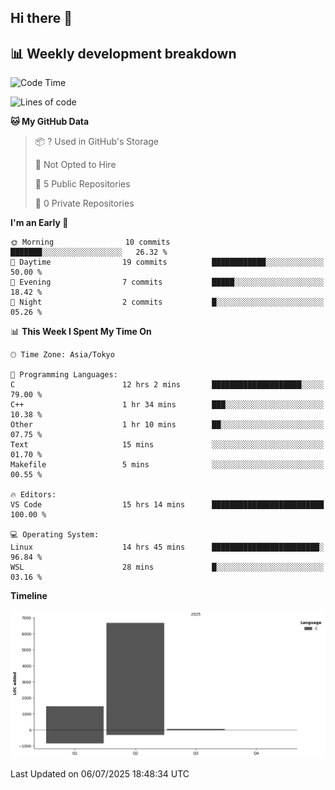 ## Hi there 👋

<!--
**mandakore/mandakore** is a ✨ _special_ ✨ repository because its `README.md` (this file) appears on your GitHub profile.

Here are some ideas to get you started:

- 🔭 I’m currently working on ...
- 🌱 I’m currently learning ...
- 👯 I’m looking to collaborate on ...
- 🤔 I’m looking for help with ...
- 💬 Ask me about ...
- 📫 How to reach me: ...
- 😄 Pronouns: ...
- ⚡ Fun fact: ...
-->

## 📊 Weekly development breakdown

<!--START_SECTION:waka-->
![Code Time](http://img.shields.io/badge/Code%20Time-73%20hrs%2019%20mins-blue)

![Lines of code](https://img.shields.io/badge/From%20Hello%20World%20I%27ve%20Written-8.2%20thousand%20lines%20of%20code-blue)

**🐱 My GitHub Data** 

> 📦 ? Used in GitHub's Storage 
 > 
> 🚫 Not Opted to Hire
 > 
> 📜 5 Public Repositories 
 > 
> 🔑 0 Private Repositories 
 > 
**I'm an Early 🐤** 

```text
🌞 Morning                10 commits          ███████░░░░░░░░░░░░░░░░░░   26.32 % 
🌆 Daytime                19 commits          ████████████░░░░░░░░░░░░░   50.00 % 
🌃 Evening                7 commits           █████░░░░░░░░░░░░░░░░░░░░   18.42 % 
🌙 Night                  2 commits           █░░░░░░░░░░░░░░░░░░░░░░░░   05.26 % 
```


📊 **This Week I Spent My Time On** 

```text
🕑︎ Time Zone: Asia/Tokyo

💬 Programming Languages: 
C                        12 hrs 2 mins       ████████████████████░░░░░   79.00 % 
C++                      1 hr 34 mins        ███░░░░░░░░░░░░░░░░░░░░░░   10.38 % 
Other                    1 hr 10 mins        ██░░░░░░░░░░░░░░░░░░░░░░░   07.75 % 
Text                     15 mins             ░░░░░░░░░░░░░░░░░░░░░░░░░   01.70 % 
Makefile                 5 mins              ░░░░░░░░░░░░░░░░░░░░░░░░░   00.55 % 

🔥 Editors: 
VS Code                  15 hrs 14 mins      █████████████████████████   100.00 % 

💻 Operating System: 
Linux                    14 hrs 45 mins      ████████████████████████░   96.84 % 
WSL                      28 mins             █░░░░░░░░░░░░░░░░░░░░░░░░   03.16 % 
```

**Timeline**

![Lines of Code chart](https://raw.githubusercontent.com/mandakore/mandakore/main/assets/bar_graph.png)


 Last Updated on 06/07/2025 18:48:34 UTC
<!--END_SECTION:waka-->

